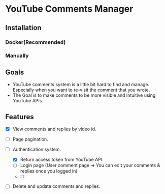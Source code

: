 # YouTube Comments Manager

## Installation

### Docker(Recommended)

### Manually

## Goals

- YouTube comments system is a little bit hard to find and manage. Especially when you want to re-visit the comment that you wrote.
- The Goal is to make comments to be more visible and intuitive using YouTube APIs.

## Features

- [X] View comments and replies by video id.
- [ ] Page pagination.
- [ ] Authentication system.
    - [X] Return access token from YouTube API
    - [ ] Login page (User comment page => You can edit your comments & replies once you logged in)
    - [ ] 
- [ ] Delete and update comments and replies.

